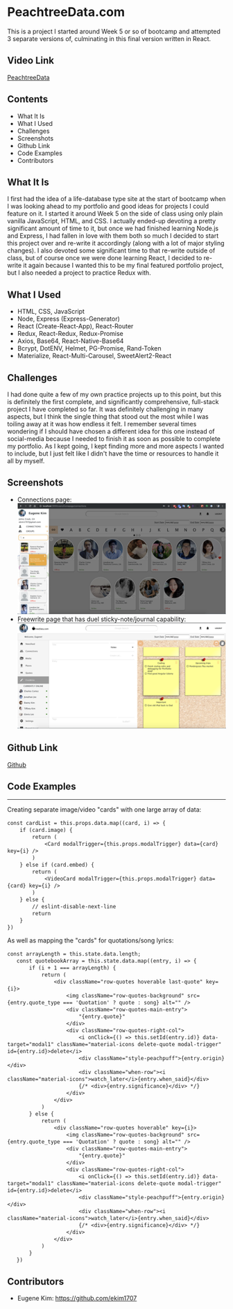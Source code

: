 # PeachtreeData.com

This is a project I started around Week 5 or so of bootcamp and attempted 3 separate versions of, culminating in this final version written in React.

## Video Link
[PeachtreeData](https://www.youtube.com/watch?v=TMt0IHfmBbg)

## Contents
  * What It Is
  * What I Used
  * Challenges
  * Screenshots
  * Github Link
  * Code Examples
  * Contributors

## What It Is
I first had the idea of a life-database type site at the start of bootcamp when I was looking ahead to my portfolio and good ideas for projects I could feature on it. I started it around Week 5 on the side of class using only plain vanilla JavaScript, HTML, and CSS. I actually ended-up devoting a pretty significant amount of time to it, but once we had finished learning Node.js and Express, I had fallen in love with them both so much I decided to start this project over and re-write it accordingly (along with a lot of major styling changes). I also devoted some significant time to that re-write outside of class, but of course once we were done learning React, I decided to re-write it again because I wanted this to be my final featured portfolio project, but I also needed a project to practice Redux with.

## What I Used
  * HTML, CSS, JavaScript
  * Node, Express (Express-Generator)
  * React (Create-React-App), React-Router
  * Redux, React-Redux, Redux-Promise
  * Axios, Base64, React-Native-Base64
  * Bcrypt, DotENV, Helmet, PG-Promise, Rand-Token
  * Materialize, React-Multi-Carousel, SweetAlert2-React
  

## Challenges
I had done quite a few of my own practice projects up to this point, but this is definitely the first complete, and significantly comprehensive, full-stack project I have completed so far. It was definitely challenging in many aspects, but I think the single thing that stood out the most while I was toiling away at it was how endless it felt. I remember several times wondering if I should have chosen a different idea for this one instead of social-media because I needed to finish it as soon as possible to complete my portfolio. As I kept going, I kept finding more and more aspects I wanted to include, but I just felt like I didn't have the time or resources to handle it all by myself.

## Screenshots
  * Connections page:
![alt text](https://github.com/ekim1707/PeachtreeData-React-Frontend/blob/master/connections.png 'connections.png')
  * Freewrite page that has duel sticky-note/journal capability:
![alt text](https://github.com/ekim1707/PeachtreeData-React-Frontend/blob/master/freewrite.png 'freewrite.png')

## Github Link
[Github](https://github.com/ekim1707/PeachtreeData-React-Frontend)

## Code Examples
---
  Creating separate image/video "cards" with one large array of data:
```
const cardList = this.props.data.map((card, i) => {
    if (card.image) {
        return (
            <Card modalTrigger={this.props.modalTrigger} data={card} key={i} />
        )
    } else if (card.embed) {
        return (
            <VideoCard modalTrigger={this.props.modalTrigger} data={card} key={i} />
        )
    } else {
        // eslint-disable-next-line
        return
    }
})
```
  As well as mapping the "cards" for quotations/song lyrics:
```
const arrayLength = this.state.data.length;
   const quotebookArray = this.state.data.map((entry, i) => {
       if (i + 1 === arrayLength) {
           return (
               <div className="row-quotes hoverable last-quote" key={i}>
                   <img className="row-quotes-background" src={entry.quote_type === 'Quotation' ? quote : song} alt="" />
                   <div className="row-quotes-main-entry">
                       "{entry.quote}"
                   </div>
                   <div className="row-quotes-right-col">
                       <i onClick={() => this.setId(entry.id)} data-target="modal1" className="material-icons delete-quote modal-trigger" id={entry.id}>delete</i>
                       <div className="style-peachpuff">{entry.origin}</div>
                       <div className="when-row"><i className="material-icons">watch_later</i>{entry.when_said}</div>
                       {/* <div>{entry.significance}</div> */}
                   </div>
               </div>
           )
       } else {
           return (
               <div className="row-quotes hoverable" key={i}>
                   <img className="row-quotes-background" src={entry.quote_type === 'Quotation' ? quote : song} alt="" />
                   <div className="row-quotes-main-entry">
                       "{entry.quote}"
                   </div>
                   <div className="row-quotes-right-col">
                       <i onClick={() => this.setId(entry.id)} data-target="modal1" className="material-icons delete-quote modal-trigger" id={entry.id}>delete</i>
                       <div className="style-peachpuff">{entry.origin}</div>
                       <div className="when-row"><i className="material-icons">watch_later</i>{entry.when_said}</div>
                       {/* <div>{entry.significance}</div> */}
                   </div>
               </div>
           )
       }
   })
```
## Contributors 
* Eugene Kim: https://github.com/ekim1707 
